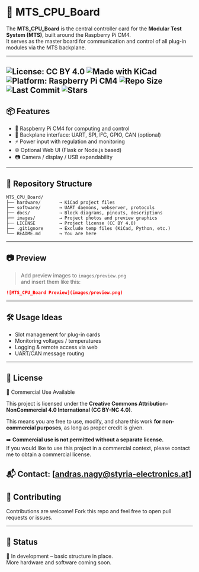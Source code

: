 # 🧠 MTS_CPU_Board

The **MTS_CPU_Board** is the central controller card for the **Modular Test System (MTS)**, built around the Raspberry Pi CM4.  
It serves as the master board for communication and control of all plug-in modules via the MTS backplane.

---
![License: CC BY 4.0](https://img.shields.io/badge/license-CC--BY--4.0-lightgrey.svg)
![Made with KiCad](https://img.shields.io/badge/Made%20with-KiCad-005cad?logo=kicad)
![Platform: Raspberry Pi CM4](https://img.shields.io/badge/platform-Raspberry%20Pi%20CM4-red?logo=raspberry-pi)
![Repo Size](https://img.shields.io/github/repo-size/StyriaElectronics/MTS_CPU_Board)
![Last Commit](https://img.shields.io/github/last-commit/StyriaElectronics/MTS_CPU_Board)
![Stars](https://img.shields.io/github/stars/StyriaElectronics/MTS_CPU_Board?style=social)
---

## 📦 Features

- 🧠 Raspberry Pi CM4 for computing and control
- 🔌 Backplane interface: UART, SPI, I²C, GPIO, CAN (optional)
- ⚡ Power input with regulation and monitoring
- 🌐 Optional Web UI (Flask or Node.js based)
- 📷 Camera / display / USB expandability

---

## 📁 Repository Structure

```
MTS_CPU_Board/
├── hardware/       → KiCad project files
├── software/       → UART daemons, webserver, protocols
├── docs/           → Block diagrams, pinouts, descriptions
├── images/         → Project photos and preview graphics
├── LICENSE         → Project license (CC BY 4.0)
├── .gitignore      → Exclude temp files (KiCad, Python, etc.)
└── README.md       → You are here
```

---

## 📷 Preview

> Add preview images to `images/preview.png`  
> and insert them like this:

```markdown
![MTS_CPU_Board Preview](images/preview.png)
```

---

## 🛠 Usage Ideas

- Slot management for plug-in cards
- Monitoring voltages / temperatures
- Logging & remote access via web
- UART/CAN message routing

---

## 📃 License

📢 Commercial Use Available

This project is licensed under the **Creative Commons Attribution-NonCommercial 4.0 International (CC BY-NC 4.0)**.

This means you are free to use, modify, and share this work **for non-commercial purposes**, as long as proper credit is given.

➡️ **Commercial use is not permitted without a separate license.**  
If you would like to use this project in a commercial context, please contact me to obtain a commercial license.

📬 Contact: [andras.nagy@styria-electronics.at]
---

## 🤝 Contributing

Contributions are welcome! Fork this repo and feel free to open pull requests or issues.

---

## 🚀 Status

🔧 In development – basic structure in place.  
More hardware and software coming soon.
